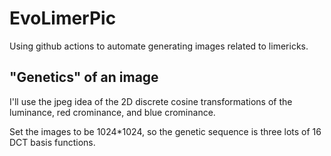 # EvoLimerPic

Using github actions to automate generating images related to limericks.

## "Genetics" of an image
I'll use the jpeg idea of the 2D discrete cosine transformations of the luminance, red crominance, and blue crominance.

Set the images to be 1024*1024, so the genetic sequence is three lots of 16 DCT basis functions.
